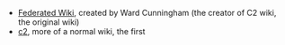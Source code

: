 - [Federated Wiki](http://fed.wiki.org), created by Ward Cunningham (the creator of C2 wiki, the original wiki)
- [c2](https://wiki.c2.com/), more of a normal wiki, the first